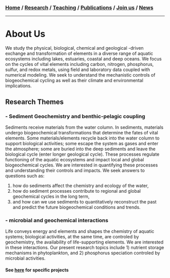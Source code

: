 ### [**Home**](README.md) / [**Research**](pages/research.md) / [**Teaching**](pages/teaching.md) / [**Publications**](pages/publications.md) / [**Join us**](pages/joinus.md) / [**News**](pages/news.md) 
---

# About Us
We study the physical, biological, chemical and geological -driven exchange and transformation of elements in a diverse range of aquatic ecosystems including lakes, estuaries, coastal and deep oceans. We focus on the cycles of vital elements including carbon, nitrogen, phosphorus, sulfur, and redox metals, using field and laboratory data coupled with numerical modeling. We seek to understand the mechanistic controls of biogeochemical cycling as well as their climate and environmental implications. 

## Research Themes 

### - Sediment Geochemistry and benthic-pelagic coupling 
Sediments receive materials from the water column. In sediments, materials undergo biogeochemical transformations that determine the fates of vital elements. Some materials/elements recycle back into the water column to support biological activities; some escape the system as gases and enter the atmosphere; some are buried into the deep sediments and leave the biological cycle (enter longer geological cycle). These processes regulate functioning of the aquatic ecosystems and impact local and global biogeochemical cycles. We are interested in quantifying these processes and understanding their controls and impacts. We seek answers to questions such as: 
1) how do sediments affect the chemistry and ecology of the water, 
2) how do sediment processes contribute to regional and global geochemical cycles in the long term, 
3) and how can we use sediments to quantitatively reconstruct the past and predict the future biogeochemical conditions and trends.

### - microbial and geochemical interactions 

Life conveys energy and elements and shapes the chemistry of aquatic systems; biological activities, at the same time, are controled by geochemistry, the availability of life-supporting elements. We are interested in these interactions. Our present research topics include 1) nutrient storage mechanisms in phytoplankton, and 2) phosphorus speciation controled by microbial activities. 

#### See [here](/pages/research.md) for specific projects

